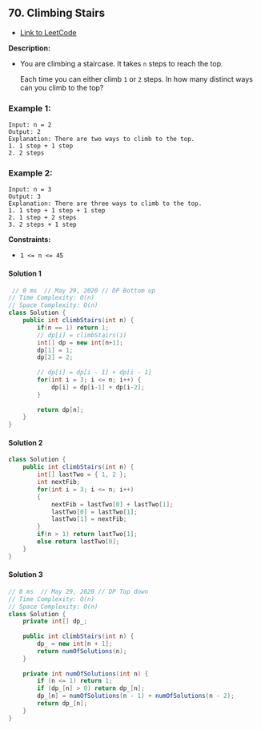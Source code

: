 ## 70. Climbing Stairs

- [Link to LeetCode](https://leetcode.com/problems/climbing-stairs/)

**Description:**



- You are climbing a staircase. It takes `n` steps to reach the top.

  Each time you can either climb `1` or `2` steps. In how many distinct ways can you climb to the top?



<!-- tabs:start -->

### **Example 1:**

```
Input: n = 2
Output: 2
Explanation: There are two ways to climb to the top.
1. 1 step + 1 step
2. 2 steps
```

### **Example 2:**

```
Input: n = 3
Output: 3
Explanation: There are three ways to climb to the top.
1. 1 step + 1 step + 1 step
2. 1 step + 2 steps
3. 2 steps + 1 step
```

<!-- tabs:end -->



**Constraints:**

- `1 <= n <= 45`



<!-- tabs:start -->

#### **Solution 1**



```java
 // 0 ms  // May 29, 2020 // DP Bottom up
// Time Complexity: O(n)
// Space Complexity: O(n)
class Solution {
    public int climbStairs(int n) {
        if(n == 1) return 1;
        // dp[i] = climbStairs(i)
        int[] dp = new int[n+1];
        dp[1] = 1;
        dp[2] = 2;
        
        // dp[i] = dp[i - 1] + dp[i - 1]
        for(int i = 3; i <= n; i++) {
            dp[i] = dp[i-1] + dp[i-2];
        }
        
        return dp[n];
    }
}
```



#### **Solution 2**



```java
class Solution {
    public int climbStairs(int n) {
        int[] lastTwo = { 1, 2 };
		int nextFib;
		for(int i = 3; i <= n; i++)
		{
			nextFib = lastTwo[0] + lastTwo[1];
			lastTwo[0] = lastTwo[1];
			lastTwo[1] = nextFib;
		}
		if(n > 1) return lastTwo[1];
		else return lastTwo[0];
    }
}
```



#### **Solution 3**



```java
// 0 ms  // May 29, 2020 // DP Top down
// Time Complexity: O(n)
// Space Complexity: O(n)
class Solution {
    private int[] dp_;
    
    public int climbStairs(int n) {
        dp_ = new int[n + 1];
        return numOfSolutions(n);
    }
    
    private int numOfSolutions(int n) {
        if (n <= 1) return 1;
        if (dp_[n] > 0) return dp_[n];
        dp_[n] = numOfSolutions(n - 1) + numOfSolutions(n - 2);
        return dp_[n];
    }
}
```







<!-- tabs:end -->



